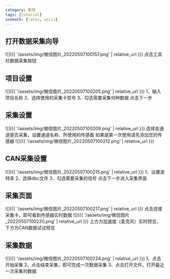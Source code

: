 ```yaml
---
category: 教程
tags: [tutorial]
usemath: [latex, ascii]
---
```

## 打开数据采集向导
![]({{ '/assets/img/微信图片_20220507100157.png' | relative_url }})
点击工具栏数据采集按钮
## 项目设置
![]({{ '/assets/img/微信图片_20220507100205.png' | relative_url }})
1、输入项目名称
2、选择使用的采集卡型号
3、勾选需要采集何种数据
点击下一步
## 采集设置
![]({{ '/assets/img/微信图片_20220507100209.png' | relative_url }})
选择各通道是否采集，设置通道名称、所使用的传感器
如果是第一次使用请先添加您的传感器
![]({{ '/assets/img/微信图片_20220507100212.png' | relative_url }})
## CAN采集设置
![]({{ '/assets/img/微信图片_20220507100215.png' | relative_url }})
1、设置波特率
2、选择dbc文件
3、勾选需要采集的信号
点击下一步进入采集界面
## 采集页面
![]({{ '/assets/img/微信图片_20220507100217.png' | relative_url }})
点击连接采集卡，即可看到传感器实时数据
![]({{ '/assets/img/微信图片_20220507100220.png' | relative_url }})
上方为加速度（麦克风）实时预览，下方为CAN数据试试预览
## 采集数据
![]({{ '/assets/img/微信图片_20220507100224.png' | relative_url }})
1、点击开始采集
2、点击结束采集，即可完成一次数据采集
3、点击打开文件，打开最近一次采集的数据
